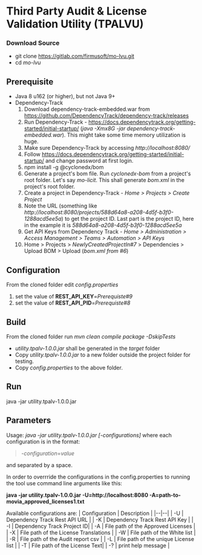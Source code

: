 # Third Party Audit & License Validation Utility (TPALVU)

### Download Source
 - git clone https://gitlab.com/firmusoft/mo-lvu.git  
 - cd *mo-lvu*
 
## Prerequisite
 - Java 8 u162 (or higher), but not Java 9+
 - Dependency-Track
	 1. Download dependency-track-embedded.war from
    https://github.com/DependencyTrack/dependency-track/releases
	 2. Run Dependency-Track - https://docs.dependencytrack.org/getting-started/initial-startup/ (*java -Xmx8G -jar dependency-track-embedded.war*). This might take some time memory utilization is huge.
	 3. Make sure Dependency-Track by accessing *http://localhost:8080/*
	 4. Follow https://docs.dependencytrack.org/getting-started/initial-startup/ and change password at first login.
	 5. npm install -g @cyclonedx/bom
	 6. Generate a project's bom file. Run *cyclonedx-bom* from a project's root folder. Let's say *mo-licit*. This shall generate *bom.xml* in the project's root folder.
	 7. Create a project in Dependency-Track - *Home > Projects > Create Project*
	 8. Note the URL (something like *http://localhost:8080/projects/588d64a8-a208-4d5f-b3f0-1288acd5ee5a*) to get the project ID. Last part is the project ID, here in the example it is  *588d64a8-a208-4d5f-b3f0-1288acd5ee5a*
	 9. Get API Keys from Dependency Track - *Home > Administration > Access Management > Teams > Automation > API Keys*
	 10. Home > Projects > *NewlyCreatedProjectIn#7* > Dependencies > Upload BOM > Upload (*bom.xml from #6*)

## Configuration
From the cloned folder edit *config.properties*

 1. set the value of **REST_API_KEY**=*Prerequiste#9* 
 2. set the value of **REST_API_PID**=*Prerequiste#8*

## Build
From the cloned folder run
*mvn clean compile package -DskipTests*

 - *utility.tpalv-1.0.0.jar* shall be generated in the *target* folder
 - Copy *utility.tpalv-1.0.0.jar* to a new folder outside the project folder for testing.
 - Copy *config.properties* to the above folder.

## Run
java -jar utility.tpalv-1.0.0.jar

## Parameters
Usage: *java -jar utility.tpalv-1.0.0.jar* *[-configurations]*
where each configuration is in the format:
> -*configuration*=*value*

and separated by a space.

In order to overrride the configurations in the config.properties to running the tool use command line arguments like this:

**java -jar utility.tpalv-1.0.0.jar -U=http://localhost:8080 -A=path-to-movia_approved_licenses1.txt**

Available configurations are:
| Configuration | Description |
|--|--|
| -U | Dependency Track Rest API URL |
| -K | Dependency Track Rest API Key |
| -I | Dependency Track Project ID|
| -A | File path of the Approved Licenses  |
| -X | File path of the License Translations  |
| -W | File path of the White list |
| -R | File path of the Audit report csv |
| -L | File path of the unique License list  |
| -T | File path of the License Text|
| -? | print help message  |